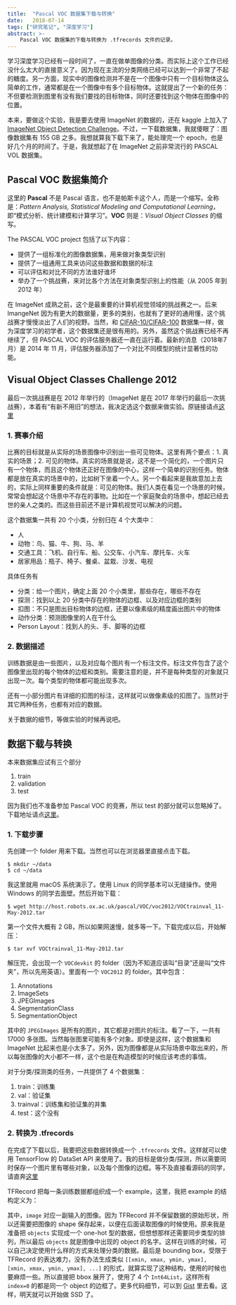 ```yaml
---
title:  "Pascal VOC 数据集下载与转换"
date:   2018-07-14
tags: ["研究笔记", "深度学习"]
abstract: >-
    Pascal VOC 数据集的下载与转换为 .tfrecords 文件的记录。
---
```


学习深度学习已经有一段时间了，一直在做单图像的分类。而实际上这个工作已经没什么太大的直接意义了。因为现在主流的分类网络已经可以达到一个非常了不起的糖度。另一方面，现实中的图像检测并不是在一个图像中只有一个目标物体这么简单的工作，通常都是在一个图像中有多个目标物体。这就提出了一个新的任务：不但要检测到图里有没有我们要找的目标物体，同时还要找到这个物体在图像中的位置。

本来，要做这个实验，我是要去使用 ImageNet 的数据的，还在 kaggle 上加入了 [ImageNet Object Detection Challenge](https://www.kaggle.com/c/imagenet-object-detection-challenge)。不过，一下载数据集，我就傻眼了：图像数据集有 155 GB 之多。我想就算我下载下来了，能处理完一个 epoch，也是好几个月的时间了。于是，我就想起了在 ImageNet 之前非常流行的 PASCAL VOL 数据集。

## Pascal VOC 数据集简介

这里的 **Pascal** 不是 Pascal 语言，也不是帕斯卡这个人，而是一个缩写。全称是：*Pattern Analysis, Statistical Modeling and Computational Learning*，即“模式分析、统计建模和计算学习”。**VOC** 则是：*Visual Object Classes* 的缩写。

The PASCAL VOC project 包括了以下内容：

- 提供了一组标准化的图像数据集，用来做对象类型识别
- 提供了一组通用工具来访问这些数据和数据的标注
- 可以评估和对比不同的方法谁好谁坏
- 举办了一个挑战赛，来对比各个方法在对象类型识别上的性能（从 2005 年到 2012 年）

在 ImageNet 成熟之前，这个是最重要的计算机视觉领域的挑战赛之一。后来 ImangeNet 因为有更大的数据量，更多的类别，也就有了更好的通用懂，这个挑战赛才慢慢淡出了人们的视野。当然，和 [CIFAR-10/CIFAR-100](https://www.cifar.ca/) 数据集一样，做为深度学习的初学者，这个数据集还是很有用的。另外，虽然这个挑战赛已经不再继续了，但 PASCAL VOC 的评估服务器还一直在运行着。最新的消息（2018年7月）是 2014 年 11 月，评估服务器添加了一个对比不同模型的统计显著性的功能。

## Visual Object Classes Challenge 2012

最后一次挑战赛是在 2012 年举行的（ImageNet 是在 2017 年举行的最后一次挑战赛），本着有“有新不用旧”的想法，我决定选这个数据来做实验。原链接请点[这里](http://host.robots.ox.ac.uk/pascal/VOC/voc2012/index.html)

### 1. 赛事介绍

比赛的目标就是从实际的场景图像中识别出一些可见物体。这里有两个要点：1. 真实的场景；2. 可见的物体。真实的场景就是说，这不是一个简化的，一个图片只有一个物体，而且这个物体还正好在图像的中心，这样一个简单的识别任务。物体都是放在真实的场景中的，比如树下坐着一个人。另一个看起来是我故意加上去的，实际上同样重要的条件就是：可见的物体。我们人类在看见一个场景的时候，常常会想起这个场景中不存在的事物。比如在一个家庭聚会的场景中，想起已经去世的亲人之类的。而这些目前还不是计算机视觉可以解决的问题。

这个数据集一共有 20 个小类，分别归在 4 个大类中：

- 人
- 动物：鸟、猫、牛、狗、马、羊
- 交通工具：飞机、自行车、船、公交车、小汽车、摩托车、火车
- 居家用品：瓶子、椅子、餐桌、盆栽、沙发、电视

具体任务有

- 分类：给一个图片，确定上面 20 个小类里，那些存在，哪些不存在
- 探测：找到以上 20 分类中存在的物体的边框、以及对应边框的类别
- 扣图：不只是图出目标物体的边框，还要以像素级的精度画出图片中的物体
- 动作分类：预测图像里的人在干什么
- Person Layout：找到人的头、手、脚等的边框

### 2. 数据描述

训练数据是由一些图片，以及对应每个图片有一个标注文件。标注文件包含了这个图像里出现的每个物体的边框和类别。需要注意的是，并不是每种类型的对象就只出现一次。每个类型的物体都可能出现多次。

还有一小部分图片有详细的扣图的标注，这样就可以做像素级的扣图了。当然对于其它两种任务，也都有对应的数据。

关于数据的细节，等做实验的时候再说吧。

## 数据下载与转换

本来数据集应试有三个部分

1. train
2. validation
3. test

因为我们也不准备参加 Pascal VOC 的竞赛，所以 test 的部分就可以忽略掉了。下载地址请点[这里](http://host.robots.ox.ac.uk/pascal/VOC/voc2012/index.html#devkit)。

### 1. 下载步骤

先创建一个 folder 用来下载。当然也可以在浏览器里直接点击下载。

    $ mkdir ~/data
    $ cd ~/data

我这里就用 macOS 系统演示了。使用 Linux 的同学基本可以无缝操作。使用 Windows 的同学去面壁。然后开始下载：

    $ wget http://host.robots.ox.ac.uk/pascal/VOC/voc2012/VOCtrainval_11-May-2012.tar

第一个文件大概有 2 GB，所以如果网速慢，就多等一下。下载完成以后，开始解压：

    $ tar xvf VOCtrainval_11-May-2012.tar

解压完，会出现一个 `VOCdevkit` 的 folder（因为不知道应该叫“目录”还是叫“文件夹”，所以先用英语）。里面有一个 `VOC2012` 的 folder。其中包含：

1. Annotations
2. ImageSets
3. JPEGImages
4. SegmentationClass
5. SegmentationObject

其中的 `JPEGImages` 是所有的图片，其它都是对图片的标注。看了一下，一共有 17000 多张图。当然每张图里可能有多个对象。即使是这样，这个数据集和 ImageNet 比起来也是小太多了。另外，因为图像都是从实际场景中取出来的，所以每张图像的大小都不一样，这个也是在构造模型的时候应该考虑的事情。

对于分类/探测类的任务，一共提供了 4 个数据集：

1. train：训练集
2. val：验证集
3. trainval：训练集和验证集的并集
4. test：这个没有

### 2. 转换为 .tfrecords

在完成了下载以后，我要把这些数据转换成一个 `.tfrecords` 文件。这样就可以使用 TensorFlow 的 DataSet API 来使用了。我的目标是做分类/探测，所以需要同时保存一个图片里有哪些对象，以及每个图像的边框。等不及直接看源码的同学，请直奔[这里](https://gist.github.com/holmescn/a7712cbac8f4b54fe3dca0decfce06fe)

TFRecord 把每一条训练数据都组织成一个 example，这里，我把 example 的结构定义为：

<code data-gist-id="a7712cbac8f4b54fe3dca0decfce06fe" data-gist-line="53-63"></code>

其中，`image` 对应一副输入的图像。因为 TFRecord 并不保留数据的原始形状，所以还需要把图像的 shape 保存起来，以便在后面读取图像的时候使用。原来我是准备把 `objects` 实现成一个 one-hot 型的数据，但想想那样还需要同步类型的排列，所以最后 `objects` 就是图像中出现的 object 的名字。这样在训练的时候，可以自己决定使用什么样的方式来处理分类的数据。最后是 bounding box，受限于 TFRecord 的表达难力，没有办法生成类似 `[[xmin, xmax, ymin, ymax], [xmin, xmax, ymin, ymax], ...]` 的形式，就算实现了这种结构，使用的时候也要麻烦一些。所以直接把 bbox 展开了，使用了 4 个 `Int64List`，这样所有 `index=0` 的都是同一个 object 的边框了。更多代码细节，可以到 [Gist](https://gist.github.com/holmescn/a7712cbac8f4b54fe3dca0decfce06fe) 里去看。这样，明天就可以开始做 SSD 了。

